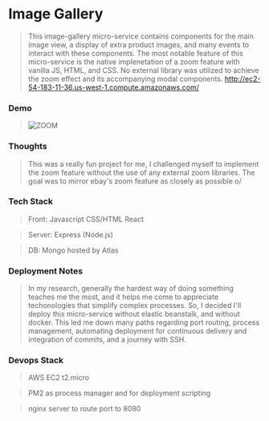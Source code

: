 # Image Gallery

> This image-gallery micro-service contains components for the main image view, a display of extra product images, and many events to interact with these components. The most notable feature of this micro-service is the native implenetation of a zoom feature with vanilla JS, HTML, and CSS. No external library was utilized to achieve the zoom effect and its accompanying modal components. http://ec2-54-183-11-36.us-west-1.compute.amazonaws.com/

### Demo
> ![ZOOM](https://media.giphy.com/media/efCaJJCkqQyjWw1n6E/giphy.gif)

### Thoughts

> This was a really fun project for me, I challenged myself to implement the zoom feature without the use of any external zoom libraries. The goal was to mirror ebay's zoom feature as closely as possible o/

### Tech Stack

> Front: Javascript CSS/HTML React

> Server: Express (Node.js)

> DB: Mongo hosted by Atlas

### Deployment Notes

> In my research, generally the hardest way of doing something teaches me the most, and it helps me come to appreciate techonologies that simplify complex processes. So, I decided I'll deploy this micro-service without elastic beanstalk, and without docker. This led me down many paths regarding port routing, process management, automating deployment for continuous delivery and integration of commits, and a journey with SSH.

### Devops Stack

> AWS EC2 t2.micro

> PM2 as process manager and for deployment scripting

> nginx server to route port to 8080
